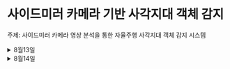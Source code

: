 사이드미러 카메라 기반 사각지대 객체 감지
=======================================
주제: 사이드미러 카메라 영상 분석을 통한 자율주행 사각지대 객체 감지 시스템
<details><summary>8월13일</summary> 
  
## 관련제품 (링크)
https://www.tesla.com/ownersmanual/modely/ko_us/GUID-3598EF55-6B1D-462B-88D8-704DB0896DD1.html

## 한계점
자율주행 차량에도 사이드 사각지대는 여전히 취약

## 개선점
카메라 기반 차량 후방 측면 영역 객체 검출
OpenCV로 객체 추적 (KCF, CSRT 트래커)
거리, 접근 속도 기반 위험도 시각화

</details>
<details><summary>8월14일</summary>
 
# 진행상황
- [0814일 피드백진행](/feedback/0814.md)

## 피드백 방법
- 좋은점:
현실에 반영할 수준으로 개발하면 사고도 줄이며너 좋을거 같다,

- 우려되는 점: 
현 시점에서 전문가들이 최선을 다한 수준이 지금 상황인데 이걸 개선이 가능할까?

- 아이디어: 
없음

## 피드백을 토대로 개선할 점
자료를 찾아보고 현실에 반영할 수 있는 기술과 환경등 아이디어 내보기.

# 수정
웹캠에서 화면 오른쪽 영역(사각지대)에 움직이는 물체가 들어오면 '사각지대 주의!' 메시지 표시하기

- 사이드미러 카메라 시스템 → 웹캠 1대
- OpenCV 객체 추적 (KCF, CSRT) → OpenCV 움직임 감지
- 차량 후방 측면 영역 → 화면 오른쪽 고정 영역
- 거리/접근 속도 계산 → 제외 (너무 복잡)
- 위험도 시각화 → 단순 경고 메시지
- 자율주행 연동 → 제외 (하드웨어 없음)

=============================================================

- 웹캠에서 화면 오른쪽에 사각지대 영역 설정